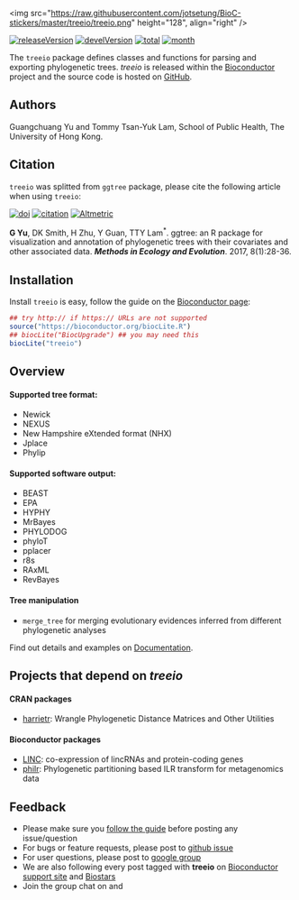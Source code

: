 <!-- AddToAny BEGIN -->
<div class="a2a_kit a2a_kit_size_32 a2a_default_style">
<a class="a2a_dd" href="//www.addtoany.com/share"></a>
<a class="a2a_button_facebook"></a>
<a class="a2a_button_twitter"></a>
<a class="a2a_button_google_plus"></a>
<a class="a2a_button_pinterest"></a>
<a class="a2a_button_reddit"></a>
<a class="a2a_button_sina_weibo"></a>
<a class="a2a_button_wechat"></a>
<a class="a2a_button_douban"></a>
</div>
<script async src="//static.addtoany.com/menu/page.js"></script>
<!-- AddToAny END -->


<img src="https://raw.githubusercontent.com/jotsetung/BioC-stickers/master/treeio/treeio.png" height="128", align="right" />

<link rel="stylesheet" href="https://guangchuangyu.github.io/css/font-awesome.min.css">

[![releaseVersion](https://img.shields.io/badge/release%20version-0.99.10-blue.svg?style=flat)](https://bioconductor.org/packages/treeio)
[![develVersion](https://img.shields.io/badge/devel%20version-0.99.11-blue.svg?style=flat)](https://github.com/GuangchuangYu/treeio)
[![total](https://img.shields.io/badge/downloads-99/total-blue.svg?style=flat)](https://bioconductor.org/packages/stats/bioc/treeio)
[![month](https://img.shields.io/badge/downloads-44/month-blue.svg?style=flat)](https://bioconductor.org/packages/stats/bioc/treeio)



The `treeio` package defines classes and functions for parsing and
exporting phylogenetic trees.
*treeio* is released within the [Bioconductor](https://bioconductor.org/packages/treeio/) project and the source code is hosted on <a href="https://github.com/GuangchuangYu/treeio"><i class="fa fa-github fa-lg"></i> GitHub</a>.


## <i class="fa fa-user"></i> Authors

Guangchuang Yu and Tommy Tsan-Yuk Lam, School of Public Health, The University of Hong Kong.

## <i class="fa fa-book"></i> Citation

`treeio` was splitted from `ggtree` package, please cite the following article when using `treeio`:

[![doi](https://img.shields.io/badge/doi-10.1111/2041--210X.12628-blue.svg?style=flat)](http://dx.doi.org/10.1111/2041-210X.12628)
[![citation](https://img.shields.io/badge/cited%20by-8-blue.svg?style=flat)](https://scholar.google.com.hk/scholar?oi=bibs&hl=en&cites=7268358477862164627)
[![Altmetric](https://img.shields.io/badge/Altmetric-352-blue.svg?style=flat)](https://www.altmetric.com/details/10533079)

__G Yu__, DK Smith, H Zhu, Y Guan, TTY Lam<sup>\*</sup>. ggtree: an R package for visualization and annotation of phylogenetic trees with their covariates and other associated data. __*Methods in Ecology and Evolution*__. 2017, 8(1):28-36.

<!--
## <i class="fa fa-pencil"></i> Featured Articles

![](https://guangchuangyu.github.io/featured_img/ggtree/2015_peiyu_1-s2.0-S1567134815300721-gr1.jpg)

<i class="fa fa-hand-o-right"></i> Find out more on <i class="fa fa-pencil"></i> [Featured Articles](https://guangchuangyu.github.io/ggtree/featuredArticles/).

-->

## <i class="fa fa-download"></i> Installation

Install `treeio` is easy, follow the guide on the [Bioconductor page](https://bioconductor.org/packages/treeio/):

```r
## try http:// if https:// URLs are not supported
source("https://bioconductor.org/biocLite.R")
## biocLite("BiocUpgrade") ## you may need this
biocLite("treeio")
```

<!-- If you have problems when installing some of the dependent packages, please refer to the [ggtree-installation](https://github.com/GuangchuangYu/ggtree/wiki/ggtree-installation) wiki page.
-->

## <i class="fa fa-cogs"></i> Overview

#### <i class="fa fa-angle-double-right"></i> Supported tree format:


+ Newick
+ NEXUS
+ New Hampshire eXtended format (NHX)
+ Jplace
+ Phylip

#### <i class="fa fa-angle-double-right"></i> Supported software output:

+ BEAST
+ EPA
+ HYPHY
+ MrBayes
+ PHYLODOG
+ phyloT
+ pplacer
+ r8s
+ RAxML
+ RevBayes

#### <i class="fa fa-angle-double-right"></i> Tree manipulation

+ `merge_tree` for merging evolutionary evidences inferred from
  different phylogenetic analyses

<i class="fa fa-hand-o-right"></i> Find out details and examples on <i class="fa fa-book"></i> [Documentation](https://guangchuangyu.github.io/treeio/documentation/).




## <i class="fa fa-code-fork"></i> Projects that depend on _treeio_

#### <i class="fa fa-angle-double-right"></i> CRAN packages
+ [harrietr](https://cran.r-project.org/package=harrietr): Wrangle Phylogenetic Distance Matrices and Other Utilities

#### <i class="fa fa-angle-double-right"></i> Bioconductor packages
+ [LINC](https://www.bioconductor.org/packages/LINC): co-expression of lincRNAs and protein-coding genes
+ [philr](https://www.bioconductor.org/packages/philr): Phylogenetic partitioning based ILR transform for metagenomics data


## <i class="fa fa-comments"></i> Feedback

<ul class="fa-ul">
	<li><i class="fa-li fa fa-hand-o-right"></i> Please make sure you <a href="https://guangchuangyu.github.io/2016/07/how-to-bug-author/">follow the guide</a> before posting any issue/question</li>
	<li><i class="fa-li fa fa-bug"></i> For bugs or feature requests, please post to <i class="fa fa-github-alt"></i> <a href="https://github.com/GuangchuangYu/treeio/issues">github issue</a></li>
	<li><i class="fa-li fa fa-question"></i>  For user questions, please post to <i class="fa fa-google"></i> <a href="https://groups.google.com/forum/#!forum/bioc-treeio">google group</a></li>
	<li><i class="fa-li fa fa-support"></i> We are also following every post tagged with <strong>treeio</strong> on <a href="https://support.bioconductor.org">Bioconductor support site</a> and <a href="https://www.biostars.org">Biostars</a></li>
	<li><i class="fa-li fa fa-commenting"></i> Join the group chat on <a href="https://twitter.com/hashtag/treeio"><i class="fa fa-twitter fa-lg"></i></a> and <a href="http://huati.weibo.com/k/treeio"><i class="fa fa-weibo fa-lg"></i></a></li>
</ul>


